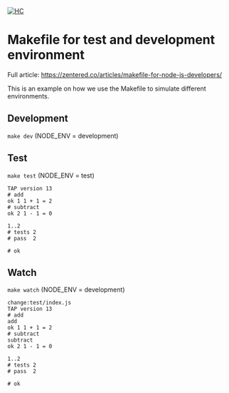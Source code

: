 [![HC](https://img.shields.io/badge/zentered-consulting-333333.svg?style=for-the-badge)]()

# Makefile for test and development environment

Full article: https://zentered.co/articles/makefile-for-node-js-developers/

This is an example on how we use the Makefile to simulate different environments.

## Development
`make dev` (NODE_ENV = development)

## Test
`make test` (NODE_ENV = test)

    TAP version 13
    # add
    ok 1 1 + 1 = 2
    # subtract
    ok 2 1 - 1 = 0

    1..2
    # tests 2
    # pass  2

    # ok


## Watch
`make watch` (NODE_ENV = development)

    change:test/index.js
    TAP version 13
    # add
    add
    ok 1 1 + 1 = 2
    # subtract
    subtract
    ok 2 1 - 1 = 0

    1..2
    # tests 2
    # pass  2

    # ok
